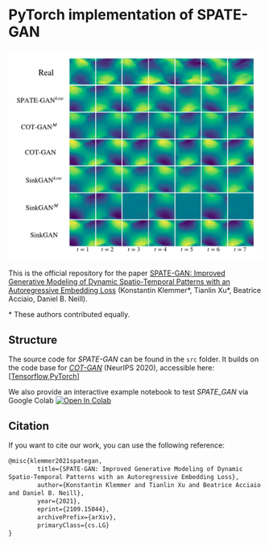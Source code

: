 # PyTorch implementation of SPATE-GAN

![Generated data from the turbulent flows dataset](https://raw.githubusercontent.com/konstantinklemmer/spate-gan/main/images/tf.png)

This is the official repository for the paper [SPATE-GAN: Improved Generative Modeling of Dynamic Spatio-Temporal Patterns with an Autoregressive Embedding Loss](https://arxiv.org/) (Konstantin Klemmer\*, Tianlin Xu\*, Beatrice Acciaio, Daniel B. Neill).

\* These authors contributed equally.

## Structure

The source code for *SPATE-GAN* can be found in the `src` folder. It builds on the code base for *[COT-GAN](https://papers.nips.cc/paper/2020/file/641d77dd5271fca28764612a028d9c8e-Paper.pdf)* (NeurIPS 2020), accessible here: \[[Tensorflow](https://github.com/tianlinxu312/cot-gan),[PyTorch](https://github.com/tianlinxu312/cot-gan-pytorch)\]

We also provide an interactive example notebook to test *SPATE_GAN* via Google Colab [![Open In Colab](https://colab.research.google.com/assets/colab-badge.svg)](https://colab.research.google.com/github/konstantinklemmer/spate-gan/blob/master/spate_gan_example.ipynb)

## Citation 

If you want to cite our work, you can use the following reference:

```
@misc{klemmer2021spategan,
	    title={SPATE-GAN: Improved Generative Modeling of Dynamic Spatio-Temporal Patterns with an Autoregressive Embedding Loss},
	    author={Konstantin Klemmer and Tianlin Xu and Beatrice Acciaio and Daniel B. Neill},
	    year={2021},
	    eprint={2109.15044},
	    archivePrefix={arXiv},
	    primaryClass={cs.LG}
}
```